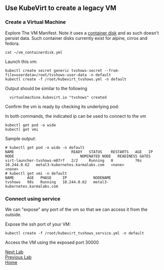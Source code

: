 ## Use KubeVirt to create a legacy VM

### Create a Virtual Machine

Explore The VM Manifest. Note it uses a [container disk](https://kubevirt.io/user-guide/docs/latest/creating-virtual-machines/disks-and-volumes.html#containerdisk) and as such doesn't persist data. Such container disks currently exist for alpine, cirros and fedora.

```
cat ~/vm_containerdisk.yml
```

Launch this vm:

```
kubectl create secret generic tvshows-secret --from-file=userdata=/root/tvshows-user-data -n default
kubectl create -f /root/kubevirt_tvshows.yml -n default
```

Output should be similar to the following

```
  virtualmachine.kubevirt.io "tvshows" created
```

Confirm the vm is ready by checking its underlying pod:

In both commands, the indicated ip can be used to connect to the vm

```
kubectl get pod -o wide
kubectl get vmi
```

Sample output:

```
# kubectl get pod -o wide -n default
NAME                          READY   STATUS    RESTARTS   AGE   IP            NODE                              NOMINATED NODE   READINESS GATES
virt-launcher-tvshows-m87rf   2/2     Running   0          76s   10.244.0.62   metal3-kubernetes.karmalabs.com   <none>           <none>
# kubectl get vmi -n default
NAME      AGE   PHASE     IP            NODENAME
tvshows   98s   Running   10.244.0.62   metal3-kubernetes.karmalabs.com
```

### Connect using service 

We can "expose" any port of the vm so that we can access it from the outside.

Expose the ssh port of your VM:

```
kubectl create -f /root/kubevirt_tvshows_service.yml -n default
```

Access the VM using the exposed port 30000

[Next Lab](lab4.md)\
[Previous Lab](lab2.md)\
[Home](README.md)
